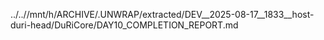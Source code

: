 ../..//mnt/h/ARCHIVE/.UNWRAP/extracted/DEV__2025-08-17__1833__host-duri-head/DuRiCore/DAY10_COMPLETION_REPORT.md
